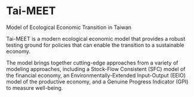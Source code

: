 # Tai-MEET
Model of Ecological Economic Transition in Taiwan

Tai-MEET is a modern ecological economic model that provides a robust testing ground for policies that can enable the transition to a sustainable economy. 

The model brings together cutting-edge approaches from a variety of modeling approaches, including a Stock-Flow Consistent (SFC) model of the financial economy, an Environmentally-Extended Input-Output (EEIO) model of the productive economy, and a Genuine Progress Indicator (GPI) to measure well-being. 
